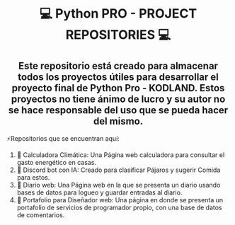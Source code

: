 <div align="center">
<h1>💻 Python PRO - PROJECT REPOSITORIES 💻</h1>
<h2>Este repositorio está creado para almacenar todos los proyectos útiles para desarrollar el proyecto final de Python Pro - KODLAND. Estos proyectos no tiene ánimo de lucro y su autor no se hace responsable del uso que se pueda hacer del mismo.</h2>
</div>

:zap:Repositorios que se encuentran aquí:

<!--START_SECTION:activity-->
1. 🎉 Calculadora Climática:  Una Página web calculadora para consultar el gasto energético en casas.
2. 🎉 Discord bot con IA: Creado para clasificar Pájaros y sugerir Comida para estos.
3. 🎉 Diario web: Una Página web en la que se presenta un diario usando bases de datos para logueo y guardar entradas al diario. 
4. 🎉 Portafolio para Diseñador web: Una página en donde se presenta un portafolio de servicios de programador propio, con una base de datos de comentarios. 
<!--END_SECTION:activity-->
